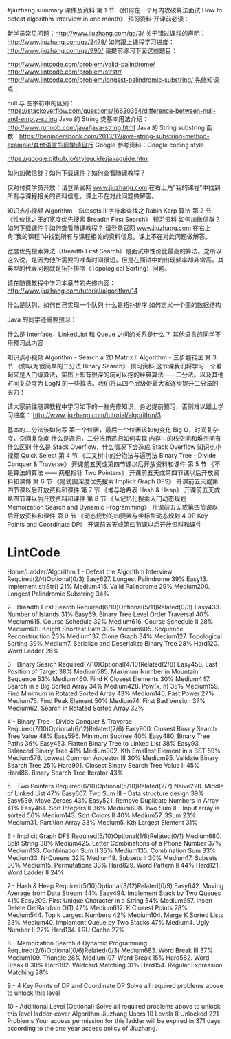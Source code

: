 #jiuzhang summary
课件及资料
第 1 节 《如何在一个月内攻破算法面试 How to defeat algorithm interview in one month》
预习资料
开课前必读：

新学员常见问题：http://www.jiuzhang.com/qa/3/
关于错过课程的声明：http://www.jiuzhang.com/qa/2478/ 
如何跟上课程学习进度： http://www.jiuzhang.com/qa/990/
请提前练习下面这些题目：

http://www.lintcode.com/problem/valid-palindrome/
http://www.lintcode.com/problem/strstr/
http://www.lintcode.com/problem/longest-palindromic-substring/
先修知识点：

null 与 空字符串的区别：https://stackoverflow.com/questions/16620354/difference-between-null-and-empty-string
Java 的 String 类基本用法介绍：http://www.runoob.com/java/java-string.html
Java 的 String.substring 函数：https://beginnersbook.com/2013/12/java-string-substring-method-example/其他语言的同学请自行 Google
参考资料：Google coding style

https://google.github.io/styleguide/javaguide.html

 

如何加微信群？如何下载课件？如何查看随课教程？

仅对付费学员开放：请登录官网 www.jiuzhang.com 在右上角”我的课程”中找到所有与课程相关的资料信息。课上不在对此问题做解答。

知识点小视频
Algorithm - Subsets II
字符串查找之 Rabin Karp 算法
第 2 节 《性价比之王的宽度优先搜索 Breadth First Search》
预习资料
如何加微信群？如何下载课件？如何查看随课教程？
请登录官网 www.jiuzhang.com 在右上角”我的课程”中找到所有与课程相关的资料信息。课上不在对此问题做解答。

宽度优先搜索算法（Breadth First Search）是面试中性价比最高的算法。之所以这么说，是因为他所需要的准备时间很短，但是在面试中的出现频率却非常高。其典型的代表问题就是拓扑排序（Topological Sorting）问题。
 
请在随课教程中学习本章节的先修内容：
http://www.jiuzhang.com/tutorial/algorithm/14

什么是队列，如何自己实现一个队列
什么是拓扑排序
如何定义一个图的数据结构

Java 的同学还需要预习：

什么是 Interface，LinkedList 和 Queue 之间的关系是什么？
其他语言的同学不用预习此内容

知识点小视频
Algorithm - Search a 2D Matrix II
Algorithm - 三步翻转法
第 3 节 《你以为很简单的二分法 Binary Search》
预习资料
这节课我们将学习一个看起来是入门级算法，实质上却有很深的坑可以挖的经典算法——二分法。以及其他时间复杂度为 LogN 的一些算法。我们将从四个层级带着大家逐步提升二分法的实力！

请大家前往随课教程中学习如下的一些先修知识，务必提前预习，否则难以跟上学习进度：
http://www.jiuzhang.com/tutorial/algorithm/3

基本的二分法该如何写
第一个位置，最后一个位置该如何变化
Big O，时间复杂度，空间复杂度
什么是递归，二分法用递归如何实现
内存中的栈空间和堆空间有什么区别
什么是 Stack Overflow，什么情况下会造成 Stack Overflow
知识点小视频
Quick Select
第 4 节 《二叉树中的分治法与遍历法 Binary Tree - Divide Conquer & Traverse》
开课前五天或第四节课以后开放资料和课件
第 5 节 《不是算法的算法 —— 两根指针 Two Pointers》
开课前五天或第四节课以后开放资料和课件
第 6 节 《隐式图深度优先搜索 Implicit Graph DFS》
开课前五天或第四节课以后开放资料和课件
第 7 节 《堆与哈希表 Hash & Heap》
开课前五天或第四节课以后开放资料和课件
第 8 节 《从记忆化搜索入门动态规划 Memoization Search and Dynamic Programming》
开课前五天或第四节课以后开放资料和课件
第 9 节 《动态规划的四要素与坐标型动态规划 4 DP Key Points and Coordinate DP》
开课前五天或第四节课以后开放资料和课件


# LintCode

Home/Ladder/Algorithm
1 - Defeat the Algorithm Interview 
Required(2/4)Optional(0/3)
Easy627. Longest Palindrome
39%
Easy13. Implement strStr()
21%
Medium415. Valid Palindrome
29%
Medium200. Longest Palindromic Substring
34%


2 - Breadth First Search 
Required(6/10)Optional(5/11)Related(0/3)
Easy433. Number of Islands
31%
Easy69. Binary Tree Level Order Traversal
40%
Medium615. Course Schedule
32%
Medium616. Course Schedule II
28%
Medium611. Knight Shortest Path
30%
Medium605. Sequence Reconstruction
23%
Medium137. Clone Graph
34%
Medium127. Topological Sorting
39%
Medium7. Serialize and Deserialize Binary Tree
28%
Hard120. Word Ladder
26%

3 - Binary Search 
Required(7/10)Optional(4/10)Related(2/8)
Easy458. Last Position of Target
38%
Medium585. Maximum Number in Mountain Sequence
53%
Medium460. Find K Closest Elements
30%
Medium447. Search in a Big Sorted Array
34%
Medium428. Pow(x, n)
35%
Medium159. Find Minimum in Rotated Sorted Array
43%
Medium140. Fast Power
27%
Medium75. Find Peak Element
50%
Medium74. First Bad Version
37%
Medium62. Search in Rotated Sorted Array
32%

4 - Binary Tree - Divide Conquer & Traverse 
Required(7/10)Optional(6/12)Related(2/6)
Easy900. Closest Binary Search Tree Value
48%
Easy596. Minimum Subtree
40%
Easy480. Binary Tree Paths
36%
Easy453. Flatten Binary Tree to Linked List
38%
Easy93. Balanced Binary Tree
41%
Medium902. Kth Smallest Element in a BST
59%
Medium578. Lowest Common Ancestor III
30%
Medium95. Validate Binary Search Tree
25%
Hard901. Closest Binary Search Tree Value II
45%
Hard86. Binary Search Tree Iterator
43%

5 - Two Pointers 
Required(6/10)Optional(5/10)Related(2/7)
Naive228. Middle of Linked List
47%
Easy607. Two Sum III - Data structure design
39%
Easy539. Move Zeroes
43%
Easy521. Remove Duplicate Numbers in Array
41%
Easy464. Sort Integers II
36%
Medium608. Two Sum II - Input array is sorted
56%
Medium143. Sort Colors II
40%
Medium57. 3Sum
23%
Medium31. Partition Array
33%
Medium5. Kth Largest Element
31%

6 - Implicit Graph DFS 
Required(5/10)Optional(1/8)Related(0/1)
Medium680. Split String
38%
Medium425. Letter Combinations of a Phone Number
37%
Medium153. Combination Sum II
35%
Medium135. Combination Sum
33%
Medium33. N-Queens
32%
Medium18. Subsets II
30%
Medium17. Subsets
30%
Medium15. Permutations
33%
Hard829. Word Pattern II
44%
Hard121. Word Ladder II
24%

7 - Hash & Heap 
Required(5/10)Optional(3/12)Related(0/9)
Easy642. Moving Average from Data Stream
44%
Easy494. Implement Stack by Two Queues
41%
Easy209. First Unique Character in a String
54%
Medium657. Insert Delete GetRandom O(1)
47%
Medium612. K Closest Points
28%
Medium544. Top k Largest Numbers
42%
Medium104. Merge K Sorted Lists
33%
Medium40. Implement Queue by Two Stacks
47%
Medium4. Ugly Number II
27%
Hard134. LRU Cache
27%

8 - Memoization Search & Dynamic Programming 
Required(2/6)Optional(0/6)Related(0/3)
Medium683. Word Break III
37%
Medium109. Triangle
28%
Medium107. Word Break
15%
Hard582. Word Break II
30%
Hard192. Wildcard Matching
31%
Hard154. Regular Expression Matching
28%


9 - 4 Key Points of DP and Coordinate DP
Solve all required problems above to unlock this level


10 - Additional Level (Optional)
Solve all required problems above to unlock this level
ladder-cover
Algorithm
Jiuzhang Users
10 
Levels
8
Unlocked
221 
Problems
Your access permission for this ladder will be expired in 371 days according to the one year access policy of Jiuzhang.
